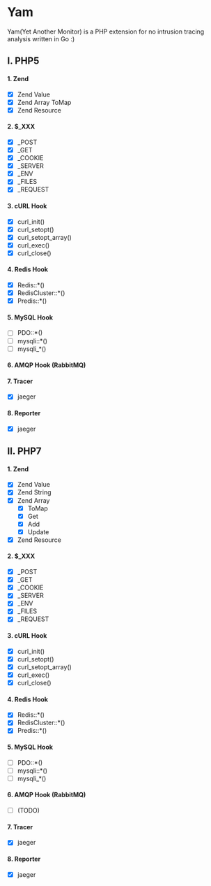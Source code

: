 # Yam

Yam(Yet Another Monitor) is a PHP extension for no intrusion tracing analysis written in Go :)

## I. PHP5

#### 1. Zend

- [x] Zend Value
- [x] Zend Array ToMap
- [x] Zend Resource

#### 2. $_XXX

- [x] _POST
- [x] _GET
- [x] _COOKIE
- [x] _SERVER
- [x] _ENV
- [x] _FILES
- [x] _REQUEST

#### 3. cURL Hook

- [x] curl_init()
- [x] curl_setopt()
- [x] curl_setopt_array()
- [x] curl_exec()
- [x] curl_close()

#### 4. Redis Hook

- [x] Redis::*()
- [x] RedisCluster::*()
- [x] Predis::*()

#### 5. MySQL Hook

- [ ] PDO::*()
- [ ] mysqli::*()
- [ ] mysqli_*()

#### 6. AMQP Hook (RabbitMQ)

#### 7. Tracer

- [x] jaeger

#### 8. Reporter

- [x] jaeger

## II. PHP7

#### 1. Zend

- [x] Zend Value
- [x] Zend String
- [x] Zend Array
    - [x] ToMap
    - [x] Get
    - [x] Add
    - [x] Update
- [x] Zend Resource

#### 2. $_XXX

- [x] _POST
- [x] _GET
- [x] _COOKIE
- [x] _SERVER
- [x] _ENV
- [x] _FILES
- [x] _REQUEST

#### 3. cURL Hook

- [x] curl_init()
- [x] curl_setopt()
- [x] curl_setopt_array()
- [x] curl_exec()
- [x] curl_close()

#### 4. Redis Hook

- [x] Redis::*()
- [x] RedisCluster::*()
- [x] Predis::*()

#### 5. MySQL Hook

- [ ] PDO::*()
- [ ] mysqli::*()
- [ ] mysqli_*()

#### 6. AMQP Hook (RabbitMQ)

- [ ] (TODO)

#### 7. Tracer

- [x] jaeger

#### 8. Reporter

- [x] jaeger